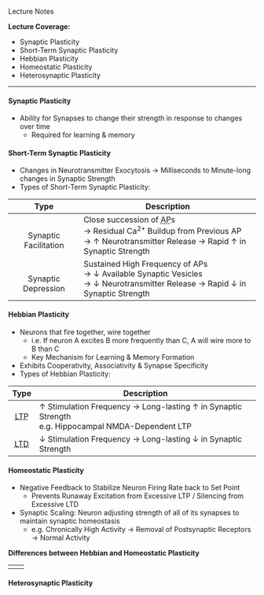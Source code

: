 Lecture Notes

**Lecture Coverage:**
- Synaptic Plasticity
- Short-Term Synaptic Plasticity
- Hebbian Plasticity
- Homeostatic Plasticity
- Heterosynaptic Plasticity

---
#### **Synaptic Plasticity**
- Ability for Synapses to change their strength in response to changes over time
	- Required for learning & memory


#### **Short-Term Synaptic Plasticity**
- Changes in Neurotransmitter Exocytosis → Milliseconds to Minute-long changes in Synaptic Strength
- Types of Short-Term Synaptic Plasticity:

|           Type            | Description                                                                                                                                                                         |
| :-----------------------: | ----------------------------------------------------------------------------------------------------------------------------------------------------------------------------------- |
| <br>Synaptic Facilitation | Close succession of <abbr Title="Action Potential">AP</abbr>s<br>→ Residual Ca<sup>2+</sup> Buildup from Previous AP<br>→ ↑ Neurotransmitter Release → Rapid ↑ in Synaptic Strength |
|  <br>Synaptic Depression  | Sustained High Frequency of APs<br>→ ↓ Available Synaptic Vesicles<br>→ ↓ Neurotransmitter Release → Rapid ↓ in Synaptic Strength                                                   |

#### **Hebbian Plasticity**
- Neurons that fire together, wire together
	- i.e. If neuron A excites B more frequently than C, A will wire more to B than C
	- Key Mechanism for Learning & Memory Formation
- Exhibits Cooperativity, Associativity & Synapse Specificity
- Types of Hebbian Plasticity:

|                      Type                       | Description                                                                                          |
| :---------------------------------------------: | ---------------------------------------------------------------------------------------------------- |
| <abbr Title="Long-Term Potentiation">LTP</abbr> | ↑ Stimulation Frequency → Long-lasting ↑ in Synaptic Strength<br>e.g. Hippocampal NMDA-Dependent LTP |
|  <abbr Title="Long-Term Depression">LTD</abbr>  | ↓ Stimulation Frequency → Long-lasting ↓ in Synaptic Strength                                        |


#### **Homeostatic Plasticity**
- Negative Feedback to Stabilize Neuron Firing Rate back to Set Point
	- Prevents Runaway Excitation from Excessive LTP / Silencing from Excessive LTD
- Synaptic Scaling: Neuron adjusting strength of all of its synapses to maintain synaptic homeostasis
	- e.g. Chronically High Activity → Removal of Postsynaptic Receptors → Normal Activity

**Differences between Hebbian and Homeostatic Plasticity**

|     |     |
| --- | --- |
|     |     |


#### **Heterosynaptic Plasticity**
